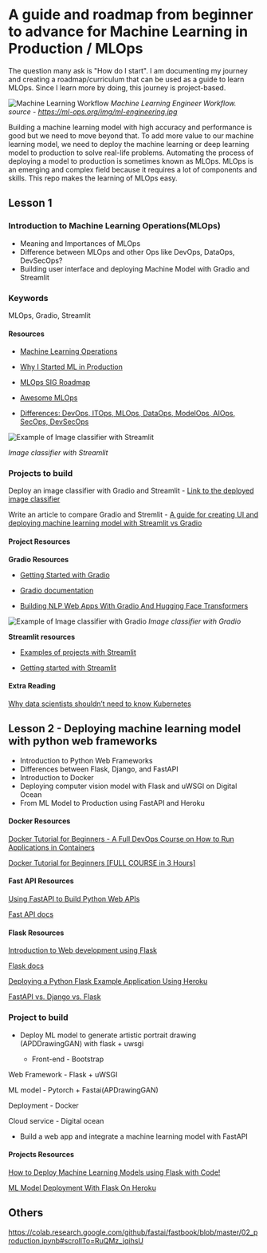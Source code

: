 # A guide and roadmap from beginner to advance for Machine Learning in Production / MLOps 

The question many ask is "How do I start". I am documenting my journey and creating a roadmap/curriculum that can be used as a guide to learn MLOps. Since I learn more by doing, this journey is project-based.

![Machine Learning Workflow](https://ml-ops.org/img/ml-engineering.jpg)
*Machine Learning Engineer Workflow. source - https://ml-ops.org/img/ml-engineering.jpg* 

Building a machine learning model with high accuracy and performance is good but we need to move beyond that. To add more value to our machine learning model, we need to deploy the machine learning or deep learning model to production to solve real-life problems. Automating the process of deploying a model to production is sometimes known as MLOps. MLOps is an emerging and complex field because it requires a lot of components and skills. This repo makes the learning of MLOps easy.

## Lesson 1
### Introduction to Machine Learning Operations(MLOps)

- Meaning and Importances of MLOps
- Difference between MLOps and other Ops like DevOps, DataOps, DevSecOps?
- Building user interface and deploying Machine Model with Gradio and Streamlit 

### Keywords
MLOps, Gradio, Streamlit 

#### Resources

- [Machine Learning Operations](https://ml-ops.org/)

- [Why I Started ML in Production](https://mlinproduction.com/why-i-started-mlinproduction/)

- [MLOps SIG Roadmap](https://github.com/tdcox/mlops-roadmap/blob/master/MLOpsRoadmap2020.md)

- [Awesome MLOps](https://github.com/visenger/awesome-mlops)

- [Differences: DevOps, ITOps, MLOps, DataOps, ModelOps, AIOps, SecOps, DevSecOps](https://medium.com/vitrox-publication/differences-devops-itops-mlops-dataops-modelops-aiops-secops-devsecops-part-1-3-8b238cf72942)


![Example of Image classifier with Streamlit](https://res.cloudinary.com/dbzzslryr/image/upload/v1631955454/mlops/streamlit_classifier.png)

*Image classifier with Streamlit*


### Projects to build
Deploy an image classifier with Gradio and Streamlit - [Link to the deployed image classifier](https://github.com/trojrobert/deploying_image_classification)

Write an article to compare Gradio and Stremlit - [A guide for creating UI and deploying machine learning model with Streamlit vs Gradio](https://trojrobert.medium.com/a-guide-for-deploying-machine-learning-model-with-streamlit-vs-gradio-563a0b2dc1bd)

#### Project Resources 
**Gradio Resources**
- [Getting Started with Gradio](https://gradio.app/getting_started)

- [Gradio documentation](https://gradio.app/docs)

- [Building NLP Web Apps With Gradio And Hugging Face Transformers](https://towardsdatascience.com/building-nlp-web-apps-with-gradio-and-hugging-face-transformers-59ce8ab4a319)

![Example of Image classifier with Gradio](https://res.cloudinary.com/dbzzslryr/image/upload/v1631955456/mlops/gradio_clasifier.png)
*Image classifier with Gradio*

**Streamlit resources**
- [Examples of projects with Streamlit](https://streamlit.io/gallery)

- [Getting started with Streamlit](https://docs.streamlit.io/en/stable/)
 


#### Extra Reading
[Why data scientists shouldn’t need to know Kubernetes](https://huyenchip.com/2021/09/13/data-science-infrastructure.html)


## Lesson 2 - Deploying machine learning model with python web frameworks

- Introduction to Python Web Frameworks
- Differences between Flask, Django, and FastAPI
- Introduction to Docker
- Deploying computer vision model with Flask and uWSGI on Digital Ocean 
- From ML Model to Production using FastAPI and Heroku

#### Docker Resources
[Docker Tutorial for Beginners - A Full DevOps Course on How to Run Applications in Containers](https://youtu.be/fqMOX6JJhGo)

[Docker Tutorial for Beginners [FULL COURSE in 3 Hours]](https://youtu.be/3c-iBn73dDE)

####  Fast API Resources

[Using FastAPI to Build Python Web APIs](https://realpython.com/fastapi-python-web-apis/)

[Fast API docs](https://fastapi.tiangolo.com/)

#### Flask Resources 

[Introduction to Web development using Flask](https://www.geeksforgeeks.org/python-introduction-to-web-development-using-flask/)

[Flask docs](https://flask.palletsprojects.com/en/2.0.x/)

[Deploying a Python Flask Example Application Using Heroku](https://realpython.com/flask-by-example-part-1-project-setup/)

[FastAPI vs. Django vs. Flask](https://youtu.be/9YBAOYQOzWs)



### Project to build
- Deploy ML model to generate artistic portrait drawing (APDDrawingGAN) with flask + uwsgi

   - Front-end - Bootstrap

Web Framework - Flask + uWSGI

ML model - Pytorch + Fastai(APDrawingGAN)

Deployment - Docker

Cloud service - Digital ocean

- Build a web app and integrate a machine learning model with FastAPI

#### Projects Resources 
[How to Deploy Machine Learning Models using Flask with Code!](https://www.analyticsvidhya.com/blog/2020/04/how-to-deploy-machine-learning-model-flask/)

[ML Model Deployment With Flask On Heroku](https://youtu.be/pMIwu5FwJ78)

## Others 
https://colab.research.google.com/github/fastai/fastbook/blob/master/02_production.ipynb#scrollTo=RuQMz_jqihsU
